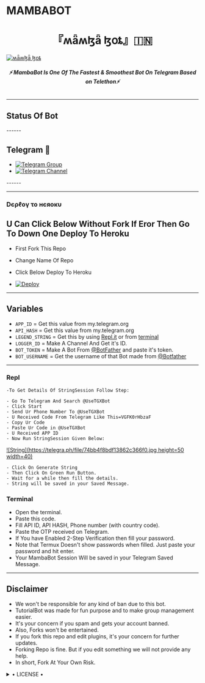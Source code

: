 # MAMBABOT
<h1 align="center">
<b> 『ʍǟʍɮǟ ɮօȶ』🇮🇳 </b>
</h1>

[![ʍǟʍɮǟ ɮօȶ](https://telegra.ph/file/74bb4f8bdf13862c366f0.jpg)](https://github.com/SUKHPAL443/MAMBAUSERBOT)

<h6 align="center">
  <b>⚡ MambaBot Is One Of The Fastest & Smoothest Bot On Telegram Based on Telethon⚡</b>
</h6>

------
## Status Of Bot 
<p align="left">
------
  
## Telegram 🏪
  
- [![Telegram Group](https://img.shields.io/badge/Telegram-Group-brightgreen)](https://t.me/MAMBA_X_SUPPORT)
- [![Telegram Channel](https://img.shields.io/badge/Telegram-Channel-brightgreen)](https://t.me/MAMBA_NETWORK)
</p>
------

------------
<h3> Dєρℓογ το нєяοκυ </h3>

## U Can Click Below Without Fork If Eror Then Go To Down One Deploy To Heroku


</a>

- First Fork This Repo

- Change Name Of Repo

- Click Below Deploy To Heroku


- [![Deploy](https://telegra.ph/file/74bb4f8bdf13862c366f0.jpg)](https://heroku.com/deploy/)


---------

## Variables

- `APP_ID`  =  Get this value from my.telegram.org
- `API_HASH`  =  Get this value from my.telegram.org
- `LEGEND_STRING`  =  Get this by using [Repl.it](#Repl) or from [terminal](#Terminal)
- `LOGGER_ID`  =  Make A Channel And Get it's ID.
- `BOT_TOKEN`  =  Make A Bot From [@BotFather](https://t.me/botfather) and paste it's token.
- `BOT_USERNAME`  =  Get the username of that Bot made from [@Botfather](https://t.me/botfather)

------
### Repl


    -To Get Details Of StringSession Follow Step: 

    - Go To Telegram And Search @UseTGXBot
    - Click Start
    - Send Ur Phone Number To @UseTGXBot
    - U Received Code From Telegram Like This=VGFK0rHbzaF
    - Copy Ur Code
    - Paste Ur Code in @UseTGXBot
    - U Received APP ID
    - Now Run StringSession Given Below:
   

[![String](https://telegra.ph/file/74bb4f8bdf13862c366f0.jpg height=50 width=40)](https://replit.com/@Jaggi444/MAMBABOT#main.py) 

    - Click On Generate String
    - Then Click On Green Run Button.
    - Wait for a while then fill the details.
    - String will be saved in your Saved Message.


### Terminal
- Open the terminal.
- Paste this code.
- Fill API ID, API HASH, Phone number (with country code).
- Paste the OTP received on Telegram.
- If You have Enabled 2-Step Verification then fill your password.
- Note that Termux Doesn't show passwords when filled. Just paste your password and hit enter.
- Your MambaBot Session Will be saved in your Telegram Saved Message.


------
## Disclaimer
- We won't be responsible for any kind of ban due to this bot.
- TutorialBot was made for fun purpose and to make group management easier.
- It's your concern if you spam and gets your account banned.
- Also, Forks won't be entertained.
- If you fork this repo and edit plugins, it's your concern for further updates.
- Forking Repo is fine. But if you edit something we will not provide any help.
- In short, Fork At Your Own Risk.

<details>

  <summary> • LICENSE • </summary>

![](https://www.gnu.org/graphics/gplv3-or-later.png)

MAMBA

Poject [MAMBABOT](https://github.com/BOSS3D/MAMBABOT) is free software: you can redistribute it and/or modify

it under the terms of the GNU General Public License as published by

the Free Software Foundation, either version 3 of the License, or

(at your option) any later version.

This program is distributed in the hope that it will be useful,

but WITHOUT ANY WARRANTY; without even the implied warranty of

MERCHANTABILITY or FITNESS FOR A PARTICULAR PURPOSE.  See the

GNU General Public License for more details.

You should have received a copy of the GNU General Public License

along with this program. If not, see <https://www.gnu.org/licenses/>.

</details>
